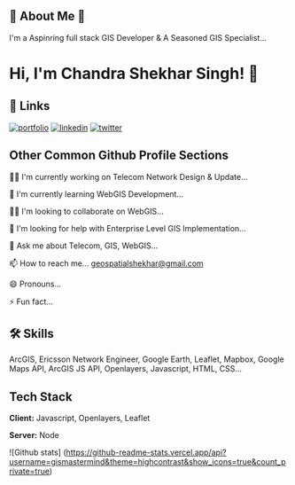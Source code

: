 
## 🚀 About Me 🚀
I'm a Aspinring full stack GIS Developer & A Seasoned GIS Specialist...


# Hi, I'm Chandra Shekhar Singh! 👋


## 🔗 Links
[![portfolio](https://img.shields.io/badge/my_portfolio-000?style=for-the-badge&logo=ko-fi&logoColor=white)](https://chandrashekharsingh.in/) [![linkedin](https://img.shields.io/badge/linkedin-0A66C2?style=for-the-badge&logo=linkedin&logoColor=white)](https://www.linkedin.com/in/chandrashekharsinghofficial/) [![twitter](https://img.shields.io/badge/twitter-1DA1F2?style=for-the-badge&logo=twitter&logoColor=white)](https://twitter.com/dm_shekhars)


## Other Common Github Profile Sections
👩‍💻 I'm currently working on Telecom Network Design & Update...

🧠 I'm currently learning WebGIS Development...

👯‍♀️ I'm looking to collaborate on WebGIS...

🤔 I'm looking for help with Enterprise Level GIS Implementation...

💬 Ask me about Telecom, GIS, WebGIS...

📫 How to reach me... geospatialshekhar@gmail.com

😄 Pronouns...

⚡️ Fun fact...


## 🛠 Skills
ArcGIS, Ericsson Network Engineer, Google Earth, Leaflet, Mapbox, Google Maps API, ArcGIS JS API, Openlayers, Javascript, HTML, CSS...


## Tech Stack

**Client:** Javascript, Openlayers, Leaflet

**Server:** Node


![Github stats] (https://github-readme-stats.vercel.app/api?username=gismastermind&theme=highcontrast&show_icons=true&count_private=true)
